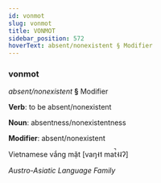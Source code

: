 ```yaml
---
id: vonmot
slug: vonmot
title: VONMOT
sidebar_position: 572
hoverText: absent/nonexistent § Modifier
---
```


### vonmot

*absent/nonexistent* **§** Modifier

**Verb**: to be absent/nonexistent

**Noun**: absentness/nonexistentness

**Modifier**: absent/nonexistent

Vietnamese vắng mặt [vaŋ˧˦ mat̚˧˨ʔ]

*Austro-Asiatic Language Family*